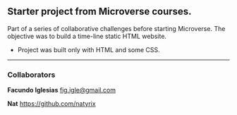 ## Starter project from Microverse courses.

<p> Part of a series of collaborative challenges before starting Microverse. The objective was to build a time-line static HTML website.</p>

* Project was built only with HTML and some CSS.

--- 
### Collaborators

<strong>Facundo Iglesias</strong> fig.igle@gmail.com

<strong>Nat</strong> https://github.com/natyrix
